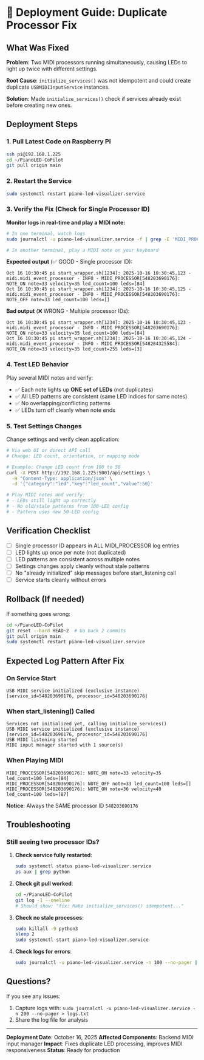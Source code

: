 # 🚀 Deployment Guide: Duplicate Processor Fix

## What Was Fixed

**Problem**: Two MIDI processors running simultaneously, causing LEDs to light up twice with different settings.

**Root Cause**: `initialize_services()` was not idempotent and could create duplicate `USBMIDIInputService` instances.

**Solution**: Made `initialize_services()` check if services already exist before creating new ones.

## Deployment Steps

### 1. Pull Latest Code on Raspberry Pi

```bash
ssh pi@192.168.1.225
cd ~/PianoLED-CoPilot
git pull origin main
```

### 2. Restart the Service

```bash
sudo systemctl restart piano-led-visualizer.service
```

### 3. Verify the Fix (Check for Single Processor ID)

**Monitor logs in real-time and play a MIDI note:**

```bash
# In one terminal, watch logs
sudo journalctl -u piano-led-visualizer.service -f | grep -E 'MIDI_PROCESSOR|USB MIDI service'

# In another terminal, play a MIDI note on your keyboard
```

**Expected output** (✅ GOOD - Single processor ID):
```
Oct 16 10:30:45 pi start_wrapper.sh[1234]: 2025-10-16 10:30:45,123 - midi.midi_event_processor - INFO - MIDI_PROCESSOR[548203690176]: NOTE_ON note=33 velocity=35 led_count=100 leds=[84]
Oct 16 10:30:45 pi start_wrapper.sh[1234]: 2025-10-16 10:30:45,125 - midi.midi_event_processor - INFO - MIDI_PROCESSOR[548203690176]: NOTE_OFF note=33 led_count=100 leds=[]
```

**Bad output** (❌ WRONG - Multiple processor IDs):
```
Oct 16 10:30:45 pi start_wrapper.sh[1234]: 2025-10-16 10:30:45,123 - midi.midi_event_processor - INFO - MIDI_PROCESSOR[548203690176]: NOTE_ON note=33 velocity=35 led_count=100 leds=[84]
Oct 16 10:30:45 pi start_wrapper.sh[1234]: 2025-10-16 10:30:45,124 - midi.midi_event_processor - INFO - MIDI_PROCESSOR[548204325584]: NOTE_ON note=33 velocity=35 led_count=255 leds=[3]
```

### 4. Test LED Behavior

Play several MIDI notes and verify:

- ✅ Each note lights up **ONE set of LEDs** (not duplicates)
- ✅ All LED patterns are consistent (same LED indices for same notes)
- ✅ No overlapping/conflicting patterns
- ✅ LEDs turn off cleanly when note ends

### 5. Test Settings Changes

Change settings and verify clean application:

```bash
# Via web UI or direct API call
# Change: LED count, orientation, or mapping mode

# Example: Change LED count from 100 to 50
curl -X POST http://192.168.1.225:5001/api/settings \
  -H "Content-Type: application/json" \
  -d '{"category":"led","key":"led_count","value":50}'

# Play MIDI notes and verify:
# - LEDs still light up correctly
# - No old/stale patterns from 100-LED config
# - Pattern uses new 50-LED config
```

## Verification Checklist

- [ ] Single processor ID appears in ALL MIDI_PROCESSOR log entries
- [ ] LED lights up once per note (not duplicated)
- [ ] LED patterns are consistent across multiple notes
- [ ] Settings changes apply cleanly without stale patterns
- [ ] No "already initialized" skip messages before start_listening call
- [ ] Service starts cleanly without errors

## Rollback (If needed)

If something goes wrong:

```bash
cd ~/PianoLED-CoPilot
git reset --hard HEAD~2  # Go back 2 commits
git pull origin main
sudo systemctl restart piano-led-visualizer.service
```

## Expected Log Pattern After Fix

### On Service Start
```
USB MIDI service initialized (exclusive instance) [service_id=548203690176, processor_id=548203690176]
```

### When start_listening() Called
```
Services not initialized yet, calling initialize_services()
USB MIDI service initialized (exclusive instance) [service_id=548203690176, processor_id=548203690176]
USB MIDI listening started
MIDI input manager started with 1 source(s)
```

### When Playing MIDI
```
MIDI_PROCESSOR[548203690176]: NOTE_ON note=33 velocity=35 led_count=100 leds=[84]
MIDI_PROCESSOR[548203690176]: NOTE_OFF note=33 led_count=100 leds=[]
MIDI_PROCESSOR[548203690176]: NOTE_ON note=36 velocity=40 led_count=100 leds=[87]
```

**Notice**: Always the SAME processor ID `548203690176`

## Troubleshooting

### Still seeing two processor IDs?

1. **Check service fully restarted**:
   ```bash
   sudo systemctl status piano-led-visualizer.service
   ps aux | grep python
   ```

2. **Check git pull worked**:
   ```bash
   cd ~/PianoLED-CoPilot
   git log -1 --oneline
   # Should show: "fix: Make initialize_services() idempotent..."
   ```

3. **Check no stale processes**:
   ```bash
   sudo killall -9 python3
   sleep 2
   sudo systemctl start piano-led-visualizer.service
   ```

4. **Check logs for errors**:
   ```bash
   sudo journalctl -u piano-led-visualizer.service -n 100 --no-pager | grep -i error
   ```

## Questions?

If you see any issues:
1. Capture logs with: `sudo journalctl -u piano-led-visualizer.service -n 200 --no-pager > logs.txt`
2. Share the log file for analysis

---

**Deployment Date**: October 16, 2025
**Affected Components**: Backend MIDI input manager
**Impact**: Fixes duplicate LED processing, improves MIDI responsiveness
**Status**: Ready for production
